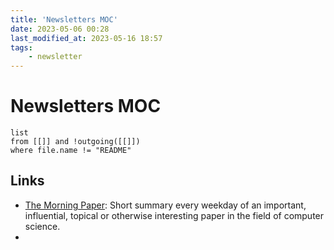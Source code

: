 ```yaml
---
title: 'Newsletters MOC'
date: 2023-05-06 00:28
last_modified_at: 2023-05-16 18:57
tags:
    - newsletter
---
```


# Newsletters MOC

```dataview
list
from [[]] and !outgoing([[]])
where file.name != "README"
```

## Links

-   [The Morning Paper](https://blog.acolyer.org/): Short summary every weekday of an important, influential, topical or otherwise interesting paper in the field of computer science.
-
